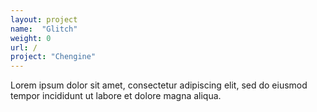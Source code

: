 ```yaml
---
layout: project
name:  "Glitch"
weight: 0
url: /
project: "Chengine"
---
```


Lorem ipsum dolor sit amet, consectetur adipiscing elit, sed do eiusmod tempor incididunt ut labore et dolore magna aliqua. 
